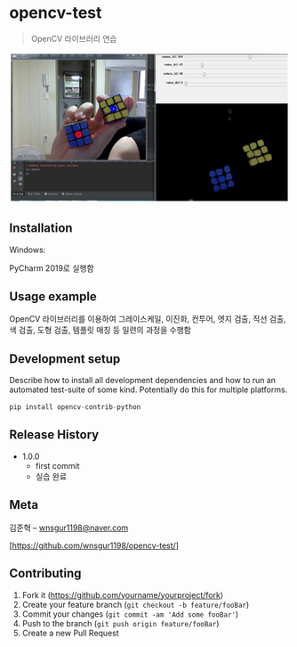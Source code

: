 # opencv-test
> OpenCV 라이브러리 연습

![](readme-img/header.jpg)

## Installation

Windows:

PyCharm 2019로 실행함

## Usage example

OpenCV 라이브러리를 이용하여 그레이스케일, 이진화, 컨투어, 엣지 검출, 직선 검출, 색 검출, 도형 검출, 템플릿 매칭 등 일련의 과정을 수행함


## Development setup

Describe how to install all development dependencies and how to run an automated test-suite of some kind. Potentially do this for multiple platforms.

```python
pip install opencv-contrib-python
```


## Release History

* 1.0.0
    * first commit
    * 실습 완료

## Meta

김준혁 – wnsgur1198@naver.com

[https://github.com/wnsgur1198/opencv-test/]

## Contributing

1. Fork it (<https://github.com/yourname/yourproject/fork>)
2. Create your feature branch (`git checkout -b feature/fooBar`)
3. Commit your changes (`git commit -am 'Add some fooBar'`)
4. Push to the branch (`git push origin feature/fooBar`)
5. Create a new Pull Request

<!-- Markdown link & img dfn's -->
